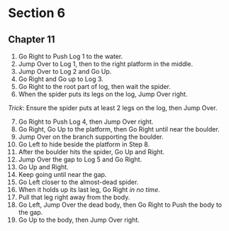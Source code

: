 # Section 6

## Chapter 11

1. Go Right to Push Log 1 to the water.
2. Jump Over to Log 1, then to the right platform in the middle.
3. Jump Over to Log 2 and Go Up.
4. Go Right and Go up to Log 3.
5. Go Right to the root part of log, then wait the spider.
6. When the spider puts its legs on the log, Jump Over right.

_Trick_: Ensure the spider puts at least 2 legs on the log, then Jump Over.

7. Go Right to Push Log 4, then Jump Over right.
8. Go Right, Go Up to the platform, then Go Right until near the boulder.
9. Jump Over on the branch supporting the boulder.
10. Go Left to hide beside the platform in Step 8.
11. After the boulder hits the spider, Go Up and Right.
12. Jump Over the gap to Log 5 and Go Right.
13. Go Up and Right.
14. Keep going until near the gap.
15. Go Left closer to the almost-dead spider.
16. When it holds up its last leg, Go Right _in no time_.
17. Pull that leg right away from the body.
18. Go Left, Jump Over the dead body, then Go Right to Push the body to the gap.
19. Go Up to the body, then Jump Over right.
